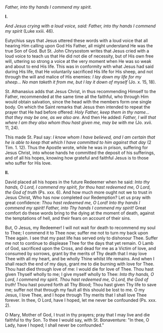 
*Father, into thy hands I commend my spirit.*

**I\.**

*And Jesus crying with a loud voice, said: Father, into thy hands I commend my spirit* (Luke xxiii. 46).

Eutychius says that Jesus uttered these words with a loud voice that all hearing Him calling upon God His Father, all might understand He was the true Son of God. But St. John Chrysostom writes that Jesus cried with a loud voice to teach us that He did not die of necessity, but of His own free will, uttering so strong a voice at the very moment when He was so weak and about to end His life. This was in conformity with what Jesus had said during His life, that He voluntarily sacrificed His life for His sheep, and not through the will and malice of His enemies: *I lay down my life for my sheep... No man taketh it from me, but I lay it down of myself* (Jo. x. 15, 18).

St. Athanasius adds that Jesus Christ, in thus recommending Himself to the Father, recommended at the same time all the faithful, who through Him would obtain salvation, since the head with the members form one single body. On which the Saint remarks that Jesus then intended to repeat the prayer that He had before offered: *Holy Father, keep them in thy name... that they may be one, as we also are*. And then He added: *Father, I will that where I am they also whom thou hast given me, may be with me* (Jo. xvii. 11, 24).

This made St. Paul say: *I know whom I have believed, and I am certain that he is able to keep that which I have committed to him against that day* (2 Tim. 1. 12). Thus the Apostle wrote, while he was in prison, suffering for Jesus Christ, into whose hands he committed the deposit of his sufferings, and of all his hopes, knowing how grateful and faithful Jesus is to those who suffer for His love.

**II\.**

David placed all his hopes in the future Redeemer when he said: *Into thy hands, O Lord, I commend my spirit, for thou hast redeemed me, O Lord, the God of truth* (Ps. xxx. 6). And how much more ought not we to trust in Jesus Christ, Who has now completed our Redemption? Let us pray with great confidence: *Thou hast redeemed me, O Lord! Into thy hands I commend my spirit! Father, into Thy hands I commend my spirit!* Great comfort do these words bring to the dying at the moment of death, against the temptations of hell, and their fears on account of their sins.

But, O Jesus, my Redeemer! I will not wait for death to recommend my soul to Thee; I commend it to Thee now; suffer me not to turn my back upon Thee again. I see that my past life has served only to dishonour Thee. Suffer me not to continue to displease Thee for the days that yet remain. O Lamb of God, sacrificed upon the Cross, and dead for me as a Victim of love, and consumed by sorrows, grant by the merits of Thy death that I may love Thee with all my heart, and be wholly Thine whilst life remains. And when I shall reach the end of my days, grant me to die burning with love for Thee. Thou hast died through love of me: I would die for love of Thee. Thou hast given Thyself wholly to me; I give myself wholly to Thee: *Into thy hands, O Lord, I commend my spirit. Thou hast redeemed me, O Lord, the God of truth!* Thou hast poured forth all Thy Blood; Thou hast given Thy life to save me; suffer not that through my fault all this should be lost to me. O my Jesus, I love Thee, and I hope through Thy merits that I shall love Thee forever. In thee, O Lord, have I hoped, let me never be confounded (Ps. xxx. 2).

O Mary, Mother of God, I trust in thy prayers; pray that I may live and die faithful to thy Son. To thee I would say, with St. Bonaventure: \"In thee, O Lady, have I hoped; I shall never be confounded.\"

